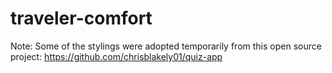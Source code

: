 # traveler-comfort
Note: Some of the stylings were adopted temporarily from this open source project:  https://github.com/chrisblakely01/quiz-app